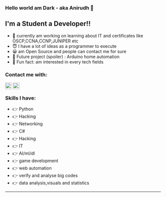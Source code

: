 ### Hello world am Dark - aka Anirudh 👋


## I'm a Student a Developer!!

- 🔭 currently am working on learning about IT and certificates like OSCP,CCNA,CCNP,JUNIPER etc
- 😇 I have a lot of ideas as a programmer to execute 
- 😀 am Open Source and people can contact me for sure
- 🥰 Future project (spoiler) : Arduino home automation 
- 🤘 Fun fact: am interested in every tech fields

### Contact me with:

[<img align="left" alt="Discord" width="22px" src="https://www.freepnglogos.com/uploads/discord-logo-png/discord-logo-logodownload-download-logotipos-1.png" />][discord]
[<img align="left" alt="Instagram" width="22px" src="https://assets.stickpng.com/images/580b57fcd9996e24bc43c521.png"/>][instagram]


</br>



### Skills I have:
- 👉 Python
- 👉 Hacking
- 👉 Networking
- 👉 C#
- 👉 Hacking
- 👉 IT
- 👉 AI/ml/dl
- 👉 game development
- 👉 web automation 
- 👉 verify and analyse big codes
- 👉 data analysis,visuals and statistics
---






[discord]: https://discord.gg/ZjmgrecfpA 
[instagram]: https://www.instagram.com/Dark_os/
